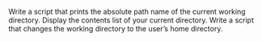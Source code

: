 Write a script that prints the absolute path name of the current working directory.
Display the contents list of your current directory.
Write a script that changes the working directory to the user’s home directory.